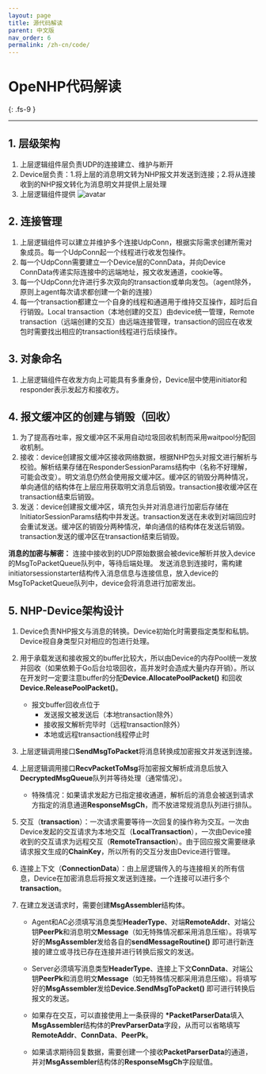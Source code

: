 ```yaml
---
layout: page
title: 源代码解读
parent: 中文版
nav_order: 6
permalink: /zh-cn/code/
---
```


# OpeNHP代码解读
{: .fs-9 }

---

## 1. 层级架构

1. 上层逻辑组件层负责UDP的连接建立、维护与断开
2. Device层负责：1.将上层的消息明文转为NHP报文并发送到连接；2.将从连接收到的NHP报文转化为消息明文并提供上层处理
3. 上层逻辑组件提供
![avatar](/images/provide.png)

## 2. 连接管理

1. 上层逻辑组件可以建立并维护多个连接UdpConn，根据实际需求创建所需对象成员。每一个UdpConn起一个线程进行收发包操作。
2. 每一个UdpConn需要建立一个Device层的ConnData，并向Device ConnData传递实际连接中的远端地址，报文收发通道，cookie等。
3. 每一个UdpConn允许进行多次双向的transaction或单向发包。（agent除外，原则上agent每次请求都创建一个新的连接）
4. 每一个transaction都建立一个自身的线程和通道用于维持交互操作，超时后自行销毁。Local transaction（本地创建的交互）由device统一管理，Remote transaction（远端创建的交互）由远端连接管理，transaction的回应在收发包时需要找出相应的transaction线程进行后续操作。

## 3. 对象命名

1. 上层逻辑组件在收发方向上可能具有多重身份，Device层中使用initiator和responder表示发起方和接收方。

## 4. 报文缓冲区的创建与销毁（回收）

1. 为了提高吞吐率，报文缓冲区不采用自动垃圾回收机制而采用waitpool分配回收机制。
2. 接收：device创建报文缓冲区接收网络数据，根据NHP包头对报文进行解析与校验。解析结果存储在ResponderSessionParams结构中（名称不好理解，可能会改变）。明文消息仍然会使用报文缓冲区。缓冲区的销毁分两种情况，单向通信的结构体在上层应用获取明文消息后销毁。transaction接收缓冲区在transaction结束后销毁。
3. 发送：device创建报文缓冲区，填充包头并对消息进行加密后存储在InitiatorSessionParams结构中并发送。transaction发送在未收到对端回应时会重试发送。缓冲区的销毁分两种情况，单向通信的结构体在发送后销毁。transaction发送的缓冲区在transaction结束后销毁。

**消息的加密与解密：**
连接中接收到的UDP原始数据会被device解析并放入device的MsgToPacketQueue队列中，等待后端处理。
发送消息到连接时，需构建initiatorsessionstarter结构传入消息信息与连接信息，放入device的MsgToPacketQueue队列中，device会将消息进行加密发出。

## 5. NHP-Device架构设计

1. Device负责NHP报文与消息的转换。Device初始化时需要指定类型和私钥。Device视自身类型只对相应的包进行处理。

2. 用于承载发送和接收报文的buffer比较大，所以由Device的内存Pool统一发放并回收（如果依赖于Go后台垃圾回收，高并发时会造成大量内存开销）。所以在开发时一定要注意buffer的分配**Device.AllocatePoolPacket\(\)** 和回收**Device.ReleasePoolPacket\(\)**。

   - 报文buffer回收点位于
     - 发送报文被发送后（本地transaction除外）
     - 接收报文解析完毕时（远程transaction除外）
     - 本地或远程transaction线程停止时

3. 上层逻辑调用接口**SendMsgToPacket**将消息转换成加密报文并发送到连接。

4. 上层逻辑调用接口**RecvPacketToMsg**将加密报文解析成消息后放入**DecryptedMsgQueue**队列并等待处理（通常情况）。

   - 特殊情况：如果请求发起方已指定接收通道，解析后的消息会被送到请求方指定的消息通道**ResponseMsgCh**，而不放进常规消息队列进行排队。

5. 交互（**transaction**）：一次请求需要等待一次回复的操作称为交互。一次由Device发起的交互请求为本地交互（**LocalTransaction**），一次由Device接收到的交互请求为远程交互（**RemoteTransaction**）。由于回应报文需要继承请求报文生成的**ChainKey**，所以所有的交互分发由Device进行管理。

6. 连接上下文（**ConnectionData**）：由上层逻辑传入的与连接相关的所有信息，Device在加密消息后将报文发送到连接。一个连接可以进行多个**transaction**。

7. 在建立发送请求时，需要创建**MsgAssembler**结构体。

   - Agent和AC必须填写消息类型**HeaderType**、对端**RemoteAddr**、对端公钥**PeerPk**和消息明文**Message**（如无特殊情况都采用消息压缩）。将填写好的**MsgAssembler**发给各自的**sendMessageRoutine\(\)** 即可进行新连接的建立或寻找已存在连接并进行转换后报文的发送。

   - Server必须填写消息类型**HeaderType**、连接上下文**ConnData**、对端公钥**PeerPk**和消息明文**Message**（如无特殊情况都采用消息压缩）。将填写好的**MsgAssembler**发给**Device.SendMsgToPacket\(\)** 即可进行转换后报文的发送。

   - 如果存在交互，可以直接使用上一条获得的 **\*PacketParserData**填入**MsgAssembler**结构体的**PrevParserData**字段，从而可以省略填写**RemoteAddr**、**ConnData**、**PeerPk**。

   - 如果请求期待回复数据，需要创建一个接收**PacketParserData**的通道，并对**MsgAssembler**结构体的**ResponseMsgCh**字段赋值。
